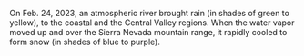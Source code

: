 On Feb. 24, 2023, an atmospheric river brought rain (in shades of green to yellow), to the coastal and the Central Valley regions. When the water vapor moved up and over the Sierra Nevada mountain range, it rapidly cooled to form snow  (in shades of blue to purple).
